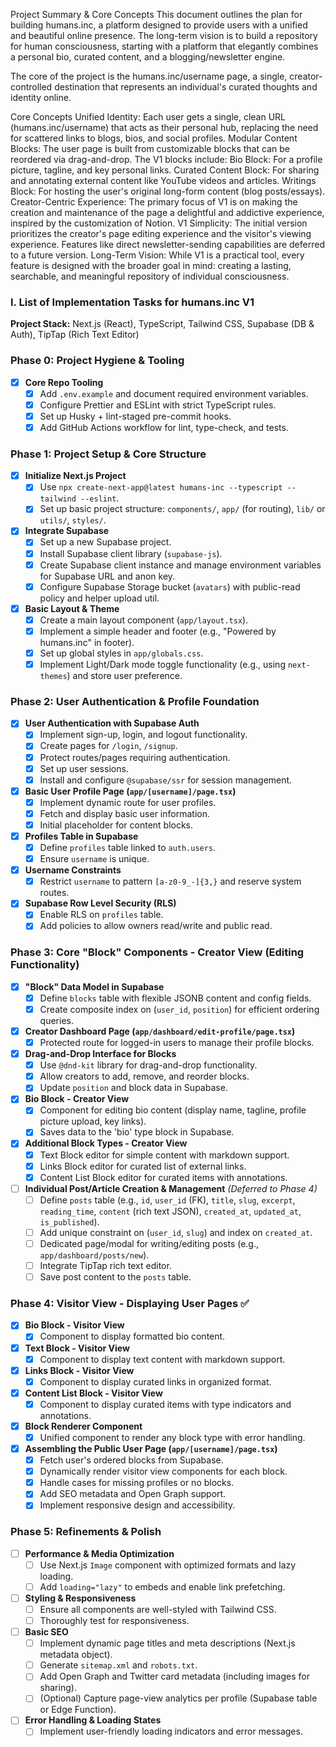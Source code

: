 Project Summary & Core Concepts
This document outlines the plan for building humans.inc, a platform designed to provide users with a unified and beautiful online presence. The long-term vision is to build a repository for human consciousness, starting with a platform that elegantly combines a personal bio, curated content, and a blogging/newsletter engine.

The core of the project is the humans.inc/username page, a single, creator-controlled destination that represents an individual's curated thoughts and identity online.

Core Concepts
Unified Identity: Each user gets a single, clean URL (humans.inc/username) that acts as their personal hub, replacing the need for scattered links to blogs, bios, and social profiles.
Modular Content Blocks: The user page is built from customizable blocks that can be reordered via drag-and-drop. The V1 blocks include:
Bio Block: For a profile picture, tagline, and key personal links.
Curated Content Block: For sharing and annotating external content like YouTube videos and articles.
Writings Block: For hosting the user's original long-form content (blog posts/essays).
Creator-Centric Experience: The primary focus of V1 is on making the creation and maintenance of the page a delightful and addictive experience, inspired by the customization of Notion.
V1 Simplicity: The initial version prioritizes the creator's page editing experience and the visitor's viewing experience. Features like direct newsletter-sending capabilities are deferred to a future version.
Long-Term Vision: While V1 is a practical tool, every feature is designed with the broader goal in mind: creating a lasting, searchable, and meaningful repository of individual consciousness.

### I. List of Implementation Tasks for humans.inc V1

**Project Stack:** Next.js (React), TypeScript, Tailwind CSS, Supabase (DB & Auth), TipTap (Rich Text Editor)

### Phase 0: Project Hygiene & Tooling

- [x] **Core Repo Tooling**
  - [x] Add `.env.example` and document required environment variables.
  - [x] Configure Prettier and ESLint with strict TypeScript rules.
  - [x] Set up Husky + lint-staged pre-commit hooks.
  - [x] Add GitHub Actions workflow for lint, type-check, and tests.

### Phase 1: Project Setup & Core Structure

- [x] **Initialize Next.js Project**
  - [x] Use `npx create-next-app@latest humans-inc --typescript --tailwind --eslint`.
  - [x] Set up basic project structure: `components/`, `app/` (for routing), `lib/` or `utils/`, `styles/`.
- [x] **Integrate Supabase**
  - [x] Set up a new Supabase project.
  - [x] Install Supabase client library (`supabase-js`).
  - [x] Create Supabase client instance and manage environment variables for Supabase URL and anon key.
  - [x] Configure Supabase Storage bucket (`avatars`) with public-read policy and helper upload util.
- [x] **Basic Layout & Theme**
  - [x] Create a main layout component (`app/layout.tsx`).
  - [x] Implement a simple header and footer (e.g., "Powered by humans.inc" in footer).
  - [x] Set up global styles in `app/globals.css`.
  - [x] Implement Light/Dark mode toggle functionality (e.g., using `next-themes`) and store user preference.

### Phase 2: User Authentication & Profile Foundation

- [x] **User Authentication with Supabase Auth**
  - [x] Implement sign-up, login, and logout functionality.
  - [x] Create pages for `/login`, `/signup`.
  - [x] Protect routes/pages requiring authentication.
  - [x] Set up user sessions.
  - [x] Install and configure `@supabase/ssr` for session management.
- [x] **Basic User Profile Page (`app/[username]/page.tsx`)**
  - [x] Implement dynamic route for user profiles.
  - [x] Fetch and display basic user information.
  - [x] Initial placeholder for content blocks.
- [x] **Profiles Table in Supabase**
  - [x] Define `profiles` table linked to `auth.users`.
  - [x] Ensure `username` is unique.
- [x] **Username Constraints**
  - [x] Restrict `username` to pattern `[a-z0-9_-]{3,}` and reserve system routes.
- [x] **Supabase Row Level Security (RLS)**
  - [x] Enable RLS on `profiles` table.
  - [x] Add policies to allow owners read/write and public read.

### Phase 3: Core "Block" Components - Creator View (Editing Functionality)

- [x] **"Block" Data Model in Supabase**
  - [x] Define `blocks` table with flexible JSONB content and config fields.
  - [x] Create composite index on (`user_id`, `position`) for efficient ordering queries.
- [x] **Creator Dashboard Page (`app/dashboard/edit-profile/page.tsx`)**
  - [x] Protected route for logged-in users to manage their profile blocks.
- [x] **Drag-and-Drop Interface for Blocks**
  - [x] Use `@dnd-kit` library for drag-and-drop functionality.
  - [x] Allow creators to add, remove, and reorder blocks.
  - [x] Update `position` and block data in Supabase.
- [x] **Bio Block - Creator View**
  - [x] Component for editing bio content (display name, tagline, profile picture upload, key links).
  - [x] Saves data to the 'bio' type block in Supabase.
- [x] **Additional Block Types - Creator View**
  - [x] Text Block editor for simple content with markdown support.
  - [x] Links Block editor for curated list of external links.
  - [x] Content List Block editor for curated items with annotations.
- [ ] **Individual Post/Article Creation & Management** _(Deferred to Phase 4)_
  - [ ] Define `posts` table (e.g., `id`, `user_id` (FK), `title`, `slug`, `excerpt`, `reading_time`, `content` (rich text JSON), `created_at`, `updated_at`, `is_published`).
  - [ ] Add unique constraint on (`user_id`, `slug`) and index on `created_at`.
  - [ ] Dedicated page/modal for writing/editing posts (e.g., `app/dashboard/posts/new`).
  - [ ] Integrate TipTap rich text editor.
  - [ ] Save post content to the `posts` table.

### Phase 4: Visitor View - Displaying User Pages ✅

- [x] **Bio Block - Visitor View**
  - [x] Component to display formatted bio content.
- [x] **Text Block - Visitor View**
  - [x] Component to display text content with markdown support.
- [x] **Links Block - Visitor View**
  - [x] Component to display curated links in organized format.
- [x] **Content List Block - Visitor View**
  - [x] Component to display curated items with type indicators and annotations.
- [x] **Block Renderer Component**
  - [x] Unified component to render any block type with error handling.
- [x] **Assembling the Public User Page (`app/[username]/page.tsx`)**
  - [x] Fetch user's ordered blocks from Supabase.
  - [x] Dynamically render visitor view components for each block.
  - [x] Handle cases for missing profiles or no blocks.
  - [x] Add SEO metadata and Open Graph support.
  - [x] Implement responsive design and accessibility.

### Phase 5: Refinements & Polish

- [ ] **Performance & Media Optimization**
  - [ ] Use Next.js `Image` component with optimized formats and lazy loading.
  - [ ] Add `loading="lazy"` to embeds and enable link prefetching.
- [ ] **Styling & Responsiveness**
  - [ ] Ensure all components are well-styled with Tailwind CSS.
  - [ ] Thoroughly test for responsiveness.
- [ ] **Basic SEO**
  - [ ] Implement dynamic page titles and meta descriptions (Next.js metadata object).
  - [ ] Generate `sitemap.xml` and `robots.txt`.
  - [ ] Add Open Graph and Twitter card metadata (including images for sharing).
  - [ ] (Optional) Capture page-view analytics per profile (Supabase table or Edge Function).
- [ ] **Error Handling & Loading States**
  - [ ] Implement user-friendly loading indicators and error messages.
